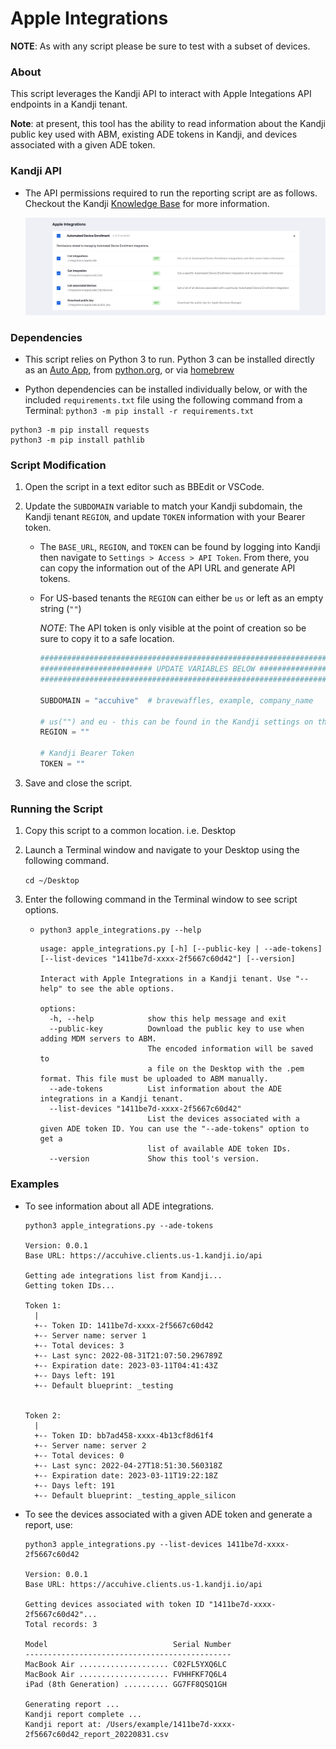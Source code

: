 # Apple Integrations

**NOTE**: As with any script please be sure to test with a subset of devices.

### About

This script leverages the Kandji API to interact with Apple Integations API endpoints in a Kandji tenant.

**Note**: at present, this tool has the ability to read information about the Kandji public key used with ABM, existing ADE tokens in Kandji, and devices associated with a given ADE token.

### Kandji API

- The API permissions required to run the reporting script are as follows. Checkout the Kandji [Knowledge Base](https://support.kandji.io) for more information.

    <img src="images/api_permissions_required.png" alt="drawing" width="1024"/>

### Dependencies

- This script relies on Python 3 to run. Python 3 can be installed directly as an [Auto App](https://updates.kandji.io/auto-app-python-3-214020), from [python.org](https://www.python.org/downloads/), or via [homebrew](https://brew.sh)

- Python dependencies can be installed individually below, or with the included `requirements.txt` file using the following command from a Terminal: `python3 -m pip install -r requirements.txt`

```
python3 -m pip install requests
python3 -m pip install pathlib
```

### Script Modification

1. Open the script in a text editor such as BBEdit or VSCode.
1. Update the `SUBDOMAIN` variable to match your Kandji subdomain, the Kandji tenant `REGION`, and update `TOKEN` information with your Bearer token.

    - The `BASE_URL`, `REGION`, and `TOKEN` can be found by logging into Kandji then navigate to `Settings > Access > API Token`. From there, you can copy the information out of the API URL and generate API tokens.
    - For US-based tenants the `REGION` can either be `us` or left as an empty string (`""`)

        *NOTE*: The API token is only visible at the point of creation so be sure to copy it to a safe location.

        ```python
        ########################################################################################
        ######################### UPDATE VARIABLES BELOW #######################################
        ########################################################################################

        SUBDOMAIN = "accuhive"  # bravewaffles, example, company_name

        # us("") and eu - this can be found in the Kandji settings on the Access tab
        REGION = ""

        # Kandji Bearer Token
        TOKEN = ""
        ```

1. Save and close the script.

### Running the Script

1. Copy this script to a common location. i.e. Desktop
2. Launch a Terminal window and navigate to your Desktop using the following command.

    `cd ~/Desktop`

3. Enter the following command in the Terminal window to see script options.

    - `python3 apple_integrations.py --help`

        ```
       usage: apple_integrations.py [-h] [--public-key | --ade-tokens] [--list-devices "1411be7d-xxxx-2f5667c60d42"] [--version]

        Interact with Apple Integrations in a Kandji tenant. Use "--help" to see the able options.
        
        options:
          -h, --help            show this help message and exit
          --public-key          Download the public key to use when adding MDM servers to ABM. 
                                The encoded information will be saved to 
                                a file on the Desktop with the .pem format. This file must be uploaded to ABM manually.
          --ade-tokens          List information about the ADE integrations in a Kandji tenant.
          --list-devices "1411be7d-xxxx-2f5667c60d42"
                                List the devices associated with a given ADE token ID. You can use the "--ade-tokens" option to get a 
                                list of available ADE token IDs.
          --version             Show this tool's version.
        ```

### Examples

- To see information about all ADE integrations.

    ```
    python3 apple_integrations.py --ade-tokens

    Version: 0.0.1
    Base URL: https://accuhive.clients.us-1.kandji.io/api
    
    Getting ade integrations list from Kandji...
    Getting token IDs...
    
    Token 1:
      |
      +-- Token ID: 1411be7d-xxxx-2f5667c60d42
      +-- Server name: server 1
      +-- Total devices: 3
      +-- Last sync: 2022-08-31T21:07:50.296789Z
      +-- Expiration date: 2023-03-11T04:41:43Z
      +-- Days left: 191
      +-- Default blueprint: _testing
    
    
    Token 2:
      |
      +-- Token ID: bb7ad458-xxxx-4b13cf8d61f4
      +-- Server name: server 2
      +-- Total devices: 0
      +-- Last sync: 2022-04-27T18:51:30.560318Z
      +-- Expiration date: 2023-03-11T19:22:18Z
      +-- Days left: 191
      +-- Default blueprint: _testing_apple_silicon
    ```
    
- To see the devices associated with a given ADE token and generate a report, use:

    ```
    python3 apple_integrations.py --list-devices 1411be7d-xxxx-2f5667c60d42

    Version: 0.0.1
    Base URL: https://accuhive.clients.us-1.kandji.io/api
    
    Getting devices associated with token ID "1411be7d-xxxx-2f5667c60d42"...
    Total records: 3
    
    Model                            Serial Number
    ----------------------------------------------
    MacBook Air .................... C02FL5YXQ6LC
    MacBook Air .................... FVHHFKF7Q6L4
    iPad (8th Generation) .......... GG7FF8QSQ1GH
    
    Generating report ...
    Kandji report complete ...
    Kandji report at: /Users/example/1411be7d-xxxx-2f5667c60d42_report_20220831.csv
    ```
